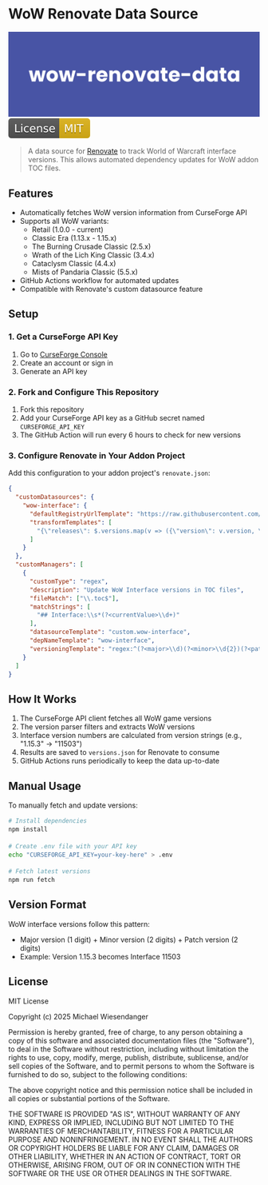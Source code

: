 # WoW Renovate Data Source


![](./docs/wow_renovate_data.png)
![](docs/license_badge.svg)

> A data source for [Renovate](https://docs.renovatebot.com/) to track World of Warcraft interface versions. This allows automated dependency updates for WoW addon TOC files.

## Features

- Automatically fetches WoW version information from CurseForge API
- Supports all WoW variants:
  - Retail (1.0.0 - current)
  - Classic Era (1.13.x - 1.15.x)
  - The Burning Crusade Classic (2.5.x)
  - Wrath of the Lich King Classic (3.4.x)
  - Cataclysm Classic (4.4.x)
  - Mists of Pandaria Classic (5.5.x)
- GitHub Actions workflow for automated updates
- Compatible with Renovate's custom datasource feature

## Setup

### 1. Get a CurseForge API Key

1. Go to [CurseForge Console](https://console.curseforge.com/)
2. Create an account or sign in
3. Generate an API key

### 2. Fork and Configure This Repository

1. Fork this repository
2. Add your CurseForge API key as a GitHub secret named `CURSEFORGE_API_KEY`
3. The GitHub Action will run every 6 hours to check for new versions

### 3. Configure Renovate in Your Addon Project

Add this configuration to your addon project's `renovate.json`:

```json
{
  "customDatasources": {
    "wow-interface": {
      "defaultRegistryUrlTemplate": "https://raw.githubusercontent.com/YOUR_USERNAME/wow-renovate-data/main/versions.json",
      "transformTemplates": [
        "{\"releases\": $.versions.map(v => ({\"version\": v.version, \"releaseTimestamp\": $.lastUpdated}))}"
      ]
    }
  },
  "customManagers": [
    {
      "customType": "regex",
      "description": "Update WoW Interface versions in TOC files",
      "fileMatch": ["\\.toc$"],
      "matchStrings": [
        "## Interface:\\s*(?<currentValue>\\d+)"
      ],
      "datasourceTemplate": "custom.wow-interface",
      "depNameTemplate": "wow-interface",
      "versioningTemplate": "regex:^(?<major>\\d)(?<minor>\\d{2})(?<patch>\\d{2})$"
    }
  ]
}
```

## How It Works

1. The CurseForge API client fetches all WoW game versions
2. The version parser filters and extracts WoW versions
3. Interface version numbers are calculated from version strings (e.g., "1.15.3" → "11503")
4. Results are saved to `versions.json` for Renovate to consume
5. GitHub Actions runs periodically to keep the data up-to-date

## Manual Usage

To manually fetch and update versions:

```bash
# Install dependencies
npm install

# Create .env file with your API key
echo "CURSEFORGE_API_KEY=your-key-here" > .env

# Fetch latest versions
npm run fetch
```

## Version Format

WoW interface versions follow this pattern:
- Major version (1 digit) + Minor version (2 digits) + Patch version (2 digits)
- Example: Version 1.15.3 becomes Interface 11503

## License

MIT License

Copyright (c) 2025 Michael Wiesendanger

Permission is hereby granted, free of charge, to any person obtaining
a copy of this software and associated documentation files (the
"Software"), to deal in the Software without restriction, including
without limitation the rights to use, copy, modify, merge, publish,
distribute, sublicense, and/or sell copies of the Software, and to
permit persons to whom the Software is furnished to do so, subject to
the following conditions:

The above copyright notice and this permission notice shall be
included in all copies or substantial portions of the Software.

THE SOFTWARE IS PROVIDED "AS IS", WITHOUT WARRANTY OF ANY KIND,
EXPRESS OR IMPLIED, INCLUDING BUT NOT LIMITED TO THE WARRANTIES OF
MERCHANTABILITY, FITNESS FOR A PARTICULAR PURPOSE AND
NONINFRINGEMENT. IN NO EVENT SHALL THE AUTHORS OR COPYRIGHT HOLDERS BE
LIABLE FOR ANY CLAIM, DAMAGES OR OTHER LIABILITY, WHETHER IN AN ACTION
OF CONTRACT, TORT OR OTHERWISE, ARISING FROM, OUT OF OR IN CONNECTION
WITH THE SOFTWARE OR THE USE OR OTHER DEALINGS IN THE SOFTWARE.
